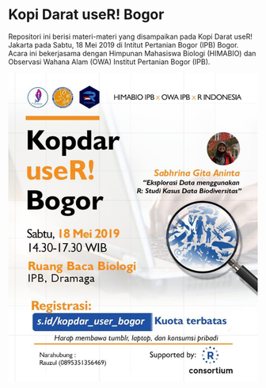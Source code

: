 # Kopi Darat useR! Bogor

Repositori ini berisi materi-materi yang disampaikan pada Kopi Darat useR! Jakarta pada Sabtu, 18 Mei 2019 di Intitut Pertanian Bogor (IPB) Bogor. Acara ini bekerjasama dengan Himpunan Mahasiswa Biologi (HIMABIO) dan Observasi Wahana Alam (OWA) Institut Pertanian Bogor (IPB).

![Poster Kopdar useR! Bogor](kopdar-user-bogor-1.jpg)
